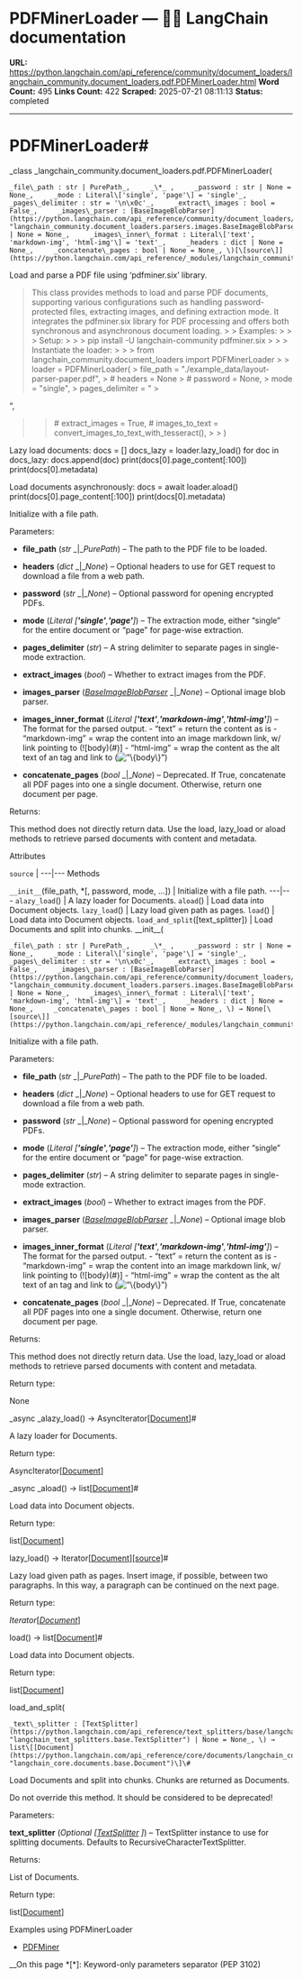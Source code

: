 # PDFMinerLoader — 🦜🔗 LangChain  documentation

**URL:** https://python.langchain.com/api_reference/community/document_loaders/langchain_community.document_loaders.pdf.PDFMinerLoader.html
**Word Count:** 495
**Links Count:** 422
**Scraped:** 2025-07-21 08:11:13
**Status:** completed

---

# PDFMinerLoader\#

_class _langchain\_community.document\_loaders.pdf.PDFMinerLoader\(

    _file\_path : str | PurePath_,     _\*_ ,     _password : str | None = None_,     _mode : Literal\['single', 'page'\] = 'single'_,     _pages\_delimiter : str = '\n\x0c'_,     _extract\_images : bool = False_,     _images\_parser : [BaseImageBlobParser](https://python.langchain.com/api_reference/community/document_loaders/langchain_community.document_loaders.parsers.images.BaseImageBlobParser.html#langchain_community.document_loaders.parsers.images.BaseImageBlobParser "langchain_community.document_loaders.parsers.images.BaseImageBlobParser") | None = None_,     _images\_inner\_format : Literal\['text', 'markdown-img', 'html-img'\] = 'text'_,     _headers : dict | None = None_,     _concatenate\_pages : bool | None = None_, \)[\[source\]](https://python.langchain.com/api_reference/_modules/langchain_community/document_loaders/pdf.html#PDFMinerLoader)\#     

Load and parse a PDF file using ‘pdfminer.six’ library.

> This class provides methods to load and parse PDF documents, supporting various configurations such as handling password-protected files, extracting images, and defining extraction mode. It integrates the pdfminer.six library for PDF processing and offers both synchronous and asynchronous document loading. >  > Examples: >      >  > Setup: >      >      >     pip install -U langchain-community pdfminer.six >      >  > Instantiate the loader: >      >      >     from langchain_community.document_loaders import PDFMinerLoader >      >     loader = PDFMinerLoader( >         file_path = "./example_data/layout-parser-paper.pdf", >         # headers = None >         # password = None, >         mode = "single", >         pages_delimiter = " >     

“,     

> > \# extract\_images = True, \# images\_to\_text = convert\_images\_to\_text\_with\_tesseract\(\), >  > \)

Lazy load documents:               docs = []     docs_lazy = loader.lazy_load()          for doc in docs_lazy:         docs.append(doc)     print(docs[0].page_content[:100])     print(docs[0].metadata)     

Load documents asynchronously:               docs = await loader.aload()     print(docs[0].page_content[:100])     print(docs[0].metadata)     

Initialize with a file path.

Parameters:     

  * **file\_path** \(_str_ _|__PurePath_\) – The path to the PDF file to be loaded.

  * **headers** \(_dict_ _|__None_\) – Optional headers to use for GET request to download a file from a web path.

  * **password** \(_str_ _|__None_\) – Optional password for opening encrypted PDFs.

  * **mode** \(_Literal_ _\[__'single'__,__'page'__\]_\) – The extraction mode, either “single” for the entire document or “page” for page-wise extraction.

  * **pages\_delimiter** \(_str_\) – A string delimiter to separate pages in single-mode extraction.

  * **extract\_images** \(_bool_\) – Whether to extract images from the PDF.

  * **images\_parser** \([_BaseImageBlobParser_](https://python.langchain.com/api_reference/community/document_loaders/langchain_community.document_loaders.parsers.images.BaseImageBlobParser.html#langchain_community.document_loaders.parsers.images.BaseImageBlobParser "langchain_community.document_loaders.parsers.images.BaseImageBlobParser") _|__None_\) – Optional image blob parser.

  * **images\_inner\_format** \(_Literal_ _\[__'text'__,__'markdown-img'__,__'html-img'__\]_\) – The format for the parsed output. \- “text” = return the content as is \- “markdown-img” = wrap the content into an image markdown link, w/ link pointing to \(\!\[body\)\(\#\)\] \- “html-img” = wrap the content as the alt text of an tag and link to \(<img alt=”\{body\}” src=”\#”/>\)

  * **concatenate\_pages** \(_bool_ _|__None_\) – Deprecated. If True, concatenate all PDF pages into one a single document. Otherwise, return one document per page.

Returns:     

This method does not directly return data. Use the load, lazy\_load or aload methods to retrieve parsed documents with content and metadata.

Attributes

`source` |    ---|---      Methods

`__init__`\(file\_path, \*\[, password, mode, ...\]\) | Initialize with a file path.   ---|---   `alazy_load`\(\) | A lazy loader for Documents.   `aload`\(\) | Load data into Document objects.   `lazy_load`\(\) | Lazy load given path as pages.   `load`\(\) | Load data into Document objects.   `load_and_split`\(\[text\_splitter\]\) | Load Documents and split into chunks.      \_\_init\_\_\(

    _file\_path : str | PurePath_,     _\*_ ,     _password : str | None = None_,     _mode : Literal\['single', 'page'\] = 'single'_,     _pages\_delimiter : str = '\n\x0c'_,     _extract\_images : bool = False_,     _images\_parser : [BaseImageBlobParser](https://python.langchain.com/api_reference/community/document_loaders/langchain_community.document_loaders.parsers.images.BaseImageBlobParser.html#langchain_community.document_loaders.parsers.images.BaseImageBlobParser "langchain_community.document_loaders.parsers.images.BaseImageBlobParser") | None = None_,     _images\_inner\_format : Literal\['text', 'markdown-img', 'html-img'\] = 'text'_,     _headers : dict | None = None_,     _concatenate\_pages : bool | None = None_, \) → None[\[source\]](https://python.langchain.com/api_reference/_modules/langchain_community/document_loaders/pdf.html#PDFMinerLoader.__init__)\#     

Initialize with a file path.

Parameters:     

  * **file\_path** \(_str_ _|__PurePath_\) – The path to the PDF file to be loaded.

  * **headers** \(_dict_ _|__None_\) – Optional headers to use for GET request to download a file from a web path.

  * **password** \(_str_ _|__None_\) – Optional password for opening encrypted PDFs.

  * **mode** \(_Literal_ _\[__'single'__,__'page'__\]_\) – The extraction mode, either “single” for the entire document or “page” for page-wise extraction.

  * **pages\_delimiter** \(_str_\) – A string delimiter to separate pages in single-mode extraction.

  * **extract\_images** \(_bool_\) – Whether to extract images from the PDF.

  * **images\_parser** \([_BaseImageBlobParser_](https://python.langchain.com/api_reference/community/document_loaders/langchain_community.document_loaders.parsers.images.BaseImageBlobParser.html#langchain_community.document_loaders.parsers.images.BaseImageBlobParser "langchain_community.document_loaders.parsers.images.BaseImageBlobParser") _|__None_\) – Optional image blob parser.

  * **images\_inner\_format** \(_Literal_ _\[__'text'__,__'markdown-img'__,__'html-img'__\]_\) – The format for the parsed output. \- “text” = return the content as is \- “markdown-img” = wrap the content into an image markdown link, w/ link pointing to \(\!\[body\)\(\#\)\] \- “html-img” = wrap the content as the alt text of an tag and link to \(<img alt=”\{body\}” src=”\#”/>\)

  * **concatenate\_pages** \(_bool_ _|__None_\) – Deprecated. If True, concatenate all PDF pages into one a single document. Otherwise, return one document per page.

Returns:     

This method does not directly return data. Use the load, lazy\_load or aload methods to retrieve parsed documents with content and metadata.

Return type:     

None

_async _alazy\_load\(\) → AsyncIterator\[[Document](https://python.langchain.com/api_reference/core/documents/langchain_core.documents.base.Document.html#langchain_core.documents.base.Document "langchain_core.documents.base.Document")\]\#     

A lazy loader for Documents.

Return type:     

AsyncIterator\[[Document](https://python.langchain.com/api_reference/core/documents/langchain_core.documents.base.Document.html#langchain_core.documents.base.Document "langchain_core.documents.base.Document")\]

_async _aload\(\) → list\[[Document](https://python.langchain.com/api_reference/core/documents/langchain_core.documents.base.Document.html#langchain_core.documents.base.Document "langchain_core.documents.base.Document")\]\#     

Load data into Document objects.

Return type:     

list\[[Document](https://python.langchain.com/api_reference/core/documents/langchain_core.documents.base.Document.html#langchain_core.documents.base.Document "langchain_core.documents.base.Document")\]

lazy\_load\(\) → Iterator\[[Document](https://python.langchain.com/api_reference/core/documents/langchain_core.documents.base.Document.html#langchain_core.documents.base.Document "langchain_core.documents.base.Document")\][\[source\]](https://python.langchain.com/api_reference/_modules/langchain_community/document_loaders/pdf.html#PDFMinerLoader.lazy_load)\#     

Lazy load given path as pages. Insert image, if possible, between two paragraphs. In this way, a paragraph can be continued on the next page.

Return type:     

_Iterator_\[[_Document_](https://python.langchain.com/api_reference/core/documents/langchain_core.documents.base.Document.html#langchain_core.documents.base.Document "langchain_core.documents.base.Document")\]

load\(\) → list\[[Document](https://python.langchain.com/api_reference/core/documents/langchain_core.documents.base.Document.html#langchain_core.documents.base.Document "langchain_core.documents.base.Document")\]\#     

Load data into Document objects.

Return type:     

list\[[Document](https://python.langchain.com/api_reference/core/documents/langchain_core.documents.base.Document.html#langchain_core.documents.base.Document "langchain_core.documents.base.Document")\]

load\_and\_split\(

    _text\_splitter : [TextSplitter](https://python.langchain.com/api_reference/text_splitters/base/langchain_text_splitters.base.TextSplitter.html#langchain_text_splitters.base.TextSplitter "langchain_text_splitters.base.TextSplitter") | None = None_, \) → list\[[Document](https://python.langchain.com/api_reference/core/documents/langchain_core.documents.base.Document.html#langchain_core.documents.base.Document "langchain_core.documents.base.Document")\]\#     

Load Documents and split into chunks. Chunks are returned as Documents.

Do not override this method. It should be considered to be deprecated\!

Parameters:     

**text\_splitter** \(_Optional_ _\[_[_TextSplitter_](https://python.langchain.com/api_reference/text_splitters/base/langchain_text_splitters.base.TextSplitter.html#langchain_text_splitters.base.TextSplitter "langchain_text_splitters.base.TextSplitter") _\]_\) – TextSplitter instance to use for splitting documents. Defaults to RecursiveCharacterTextSplitter.

Returns:     

List of Documents.

Return type:     

list\[[Document](https://python.langchain.com/api_reference/core/documents/langchain_core.documents.base.Document.html#langchain_core.documents.base.Document "langchain_core.documents.base.Document")\]

Examples using PDFMinerLoader

  * [PDFMiner](https://python.langchain.com/docs/integrations/document_loaders/pdfminer/)

__On this page   *[\*]: Keyword-only parameters separator (PEP 3102)